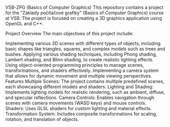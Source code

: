VSB-ZPG (Basics of Computer Graphics)
This repository contains a project for the "Základy počítačové grafiky" (Basics of Computer Graphics) course at VSB. The project is focused on creating a 3D graphics application using OpenGL and C++.

Project Overview
The main objectives of this project include:

Implementing various 3D scenes with different types of objects, including basic shapes like triangles, squares, and complex models such as trees and bushes.
Applying various shading techniques, including Phong shading, Lambert shading, and Blinn shading, to create realistic lighting effects.
Using object-oriented programming principles to manage scenes, transformations, and shaders effectively.
Implementing a camera system that allows for dynamic movement and multiple viewing perspectives.
Features
Multiple Scenes: The project contains multiple predefined scenes, each showcasing different models and shaders.
Lighting and Shading: Implements lighting models for realistic rendering, such as ambient, diffuse, and specular reflections.
Camera Controls: Enables navigation through scenes with camera movements (WASD keys) and mouse controls.
Shaders: Uses GLSL shaders for custom lighting and material effects.
Transformation System: Includes composite transformations for scaling, rotation, and translation of objects.
